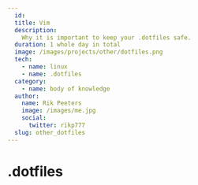 ```yaml
---
  id:
  title: Vim
  description:
    Why it is important to keep your .dotfiles safe.
  duration: 1 whole day in total
  image: /images/projects/other/dotfiles.png
  tech:
    - name: linux
    - name: .dotfiles
  category:
    - name: body of knowledge
  author:
    name: Rik Peeters
    image: /images/me.jpg
    social:
      twitter: rikp777
  slug: other_dotfiles
---
```


# .dotfiles

